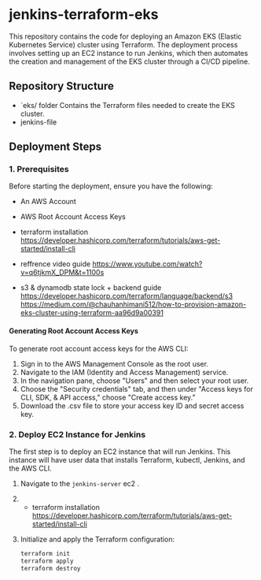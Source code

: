 # jenkins-terraform-eks

This repository contains the code for deploying an Amazon EKS (Elastic Kubernetes Service) cluster using Terraform. The deployment process involves setting up an EC2 instance to run Jenkins, which then automates the creation and management of the EKS cluster through a CI/CD pipeline.

## Repository Structure

- `eks/ folder  Contains the Terraform files needed to create the EKS cluster.
-  jenkins-file

## Deployment Steps

### 1. Prerequisites

Before starting the deployment, ensure you have the following:

- An AWS Account
- AWS Root Account Access Keys
  
- terraform installation
  https://developer.hashicorp.com/terraform/tutorials/aws-get-started/install-cli

- reffrence video guide
  https://www.youtube.com/watch?v=q6tjkmX_DPM&t=1100s

- s3 & dynamodb state lock + backend guide
  https://developer.hashicorp.com/terraform/language/backend/s3
  https://medium.com/@chauhanhimani512/how-to-provision-amazon-eks-cluster-using-terraform-aa96d9a00391


#### Generating Root Account Access Keys

To generate root account access keys for the AWS CLI:

1. Sign in to the AWS Management Console as the root user.
2. Navigate to the IAM (Identity and Access Management) service.
3. In the navigation pane, choose "Users" and then select your root user.
4. Choose the "Security credentials" tab, and then under "Access keys for CLI, SDK, & API access," choose "Create access key."
5. Download the .csv file to store your access key ID and secret access key.

### 2. Deploy EC2 Instance for Jenkins

The first step is to deploy an EC2 instance that will run Jenkins. This instance will have user data that installs Terraform, kubectl, Jenkins, and the AWS CLI.

1. Navigate to the `jenkins-server` ec2 .

3. - terraform installation
  https://developer.hashicorp.com/terraform/tutorials/aws-get-started/install-cli
2. Initialize and apply the Terraform configuration:

   ```bash
   terraform init
   terraform apply
   terraform destroy
